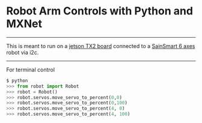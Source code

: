 # Robot Arm Controls with Python and MXNet


---------------------------


This is meant to run on a [jetson TX2 board](https://www.amazon.com/NVIDIA-945-82771-0000-000-Jetson-TX2-Development/dp/B06XPFH939/ref=sr_1_1?s=electronics&ie=UTF8&qid=1542768659&sr=1-1&keywords=jetson+tx2) connected to 
a [SainSmart 6 axes](https://www.amazon.com/SainSmart-Desktop-Grippers-Assembled-MEGA2560/dp/B00UMOSQCI) robot via i2c.


---------------------------


For terminal control
```python
$ python 
>>> from robot import Robot
>>> robot = Robot()
>>> robot.servos.move_servo_to_percent(0,0)
>>> robot.servos.move_servo_to_percent(0,100)
>>> robot.servos.move_servo_to_percent(4, 0)
>>> robot.servos.move_servo_to_percent(4, 100)
```

